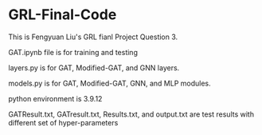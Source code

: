 # GRL-Final-Code
This is Fengyuan Liu's GRL fianl Project Question 3.

GAT.ipynb file is for training and testing

layers.py is for GAT, Modified-GAT, and GNN layers.

models.py is for GAT, Modified-GAT, GNN, and MLP modules.

python environment is 3.9.12

GATResult.txt, GATresult.txt, Results.txt, and output.txt are test results with different set of hyper-parameters
